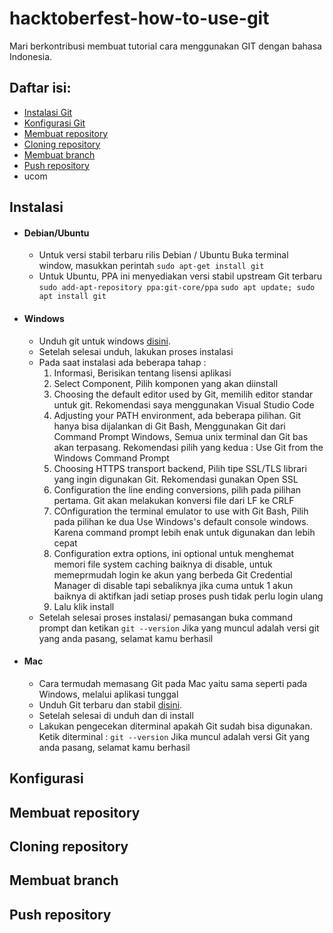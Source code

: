 # hacktoberfest-how-to-use-git
Mari berkontribusi membuat tutorial cara menggunakan GIT dengan bahasa Indonesia.

## Daftar isi:

- [Instalasi Git](#instalasi)
- [Konfigurasi Git](#konfigurasi)
- [Membuat repository](#membuat-repository)
- [Cloning repository](#cloning-repository)
- [Membuat branch](#membuat-branch)
- [Push repository](#push-repository)
- ucom

## Instalasi

- #### Debian/Ubuntu
    - Untuk versi stabil terbaru rilis Debian / Ubuntu
        Buka terminal window, masukkan perintah
        `sudo apt-get install git`
    - Untuk Ubuntu, PPA ini menyediakan versi stabil upstream Git terbaru
        `sudo add-apt-repository ppa:git-core/ppa` 
        `sudo apt update; sudo apt install git`
- #### Windows
    - Unduh git untuk windows [disini](https://gitforwindows.org/).
    - Setelah selesai unduh, lakukan proses instalasi
    - Pada saat instalasi ada beberapa tahap :
        1. Informasi, Berisikan tentang lisensi aplikasi
        2. Select Component, Pilih komponen yang akan diinstall
        3. Choosing the default editor used by Git, memilih editor standar untuk git. Rekomendasi saya menggunakan Visual Studio Code
        4. Adjusting your PATH environment, ada beberapa pilihan. Git hanya bisa dijalankan di Git Bash, Menggunakan Git dari Command Prompt Windows, Semua unix terminal dan Git bas akan terpasang. Rekomendasi pilih yang kedua : Use Git from the Windows Command Prompt
        5. Choosing HTTPS transport backend, Pilih tipe SSL/TLS librari yang ingin digunakan Git. Rekomendasi gunakan Open SSL
        6. Configuration the line ending conversions, pilih pada pilihan pertama. Git akan melakukan konversi file dari LF ke CRLF
        7. COnfiguration the terminal emulator to use with Git Bash, Pilih pada pilihan ke dua Use Windows's default console windows. Karena command prompt lebih enak untuk digunakan dan lebih cepat
        8. Configuration extra options, ini optional untuk menghemat memori file system caching baiknya di disable, untuk memeprmudah login ke akun yang berbeda Git Credential Manager di disable tapi sebaliknya jika cuma untuk 1 akun baiknya di aktifkan jadi setiap proses push tidak perlu login ulang
        9. Lalu klik install
    - Setelah selesai proses instalasi/ pemasangan buka command prompt dan ketikan
        `git --version`
        Jika yang muncul adalah versi git yang anda pasang, selamat kamu berhasil
- #### Mac
    - Cara termudah memasang Git pada Mac yaitu sama seperti pada Windows, melalui aplikasi tunggal
    - Unduh Git terbaru dan stabil [disini](https://sourceforge.net/projects/git-osx-installer/files/).
    - Setelah selesai di unduh dan di install
    - Lakukan pengecekan diterminal apakah Git sudah bisa digunakan. Ketik diterminal :
        `git --version`
        Jika muncul adalah versi Git yang anda pasang, selamat kamu berhasil

## Konfigurasi

## Membuat repository

## Cloning repository

## Membuat branch

## Push repository

